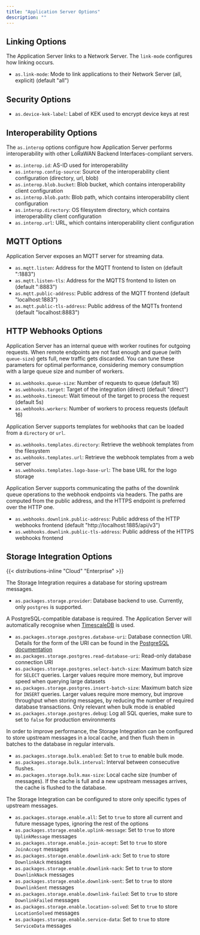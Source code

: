```yaml
---
title: "Application Server Options"
description: ""
---
```


## Linking Options

The Application Server links to a Network Server. The `link-mode` configures how linking occurs.

- `as.link-mode`: Mode to link applications to their Network Server (all, explicit) (default "all")

## Security Options

- `as.device-kek-label`: Label of KEK used to encrypt device keys at rest

## Interoperability Options

The `as.interop` options configure how Application Server performs interoperability with other LoRaWAN Backend Interfaces-compliant servers.

- `as.interop.id`: AS-ID used for interoperability
- `as.interop.config-source`: Source of the interoperability client configuration (directory, url, blob)
- `as.interop.blob.bucket`: Blob bucket, which contains interoperability client configuration
- `as.interop.blob.path`: Blob path, which contains interoperability client configuration
- `as.interop.directory`: OS filesystem directory, which contains interoperability client configuration
- `as.interop.url`: URL, which contains interoperability client configuration

## MQTT Options

Application Server exposes an MQTT server for streaming data.

- `as.mqtt.listen`: Address for the MQTT frontend to listen on (default ":1883")
- `as.mqtt.listen-tls`: Address for the MQTTS frontend to listen on (default ":8883")
- `as.mqtt.public-address`: Public address of the MQTT frontend (default "localhost:1883")
- `as.mqtt.public-tls-address`: Public address of the MQTTs frontend (default "localhost:8883")

## HTTP Webhooks Options

Application Server has an internal queue with worker routines for outgoing requests. When remote endpoints are not fast enough and queue (with `queue-size`) gets full, new traffic gets discarded. You can tune these parameters for optimal performance, considering memory consumption with a large queue size and number of workers.

- `as.webhooks.queue-size`: Number of requests to queue (default 16)
- `as.webhooks.target`: Target of the integration (direct) (default "direct")
- `as.webhooks.timeout`: Wait timeout of the target to process the request (default 5s)
- `as.webhooks.workers`: Number of workers to process requests (default 16)

Application Server supports templates for webhooks that can be loaded from a `directory` or `url`.

- `as.webhooks.templates.directory`: Retrieve the webhook templates from the filesystem
- `as.webhooks.templates.url`: Retrieve the webhook templates from a web server
- `as.webhooks.templates.logo-base-url`: The base URL for the logo storage

Application Server supports communicating the paths of the downlink queue operations to the webhook endpoints via headers. The paths are computed from the public address, and the HTTPS endpoint is preferred over the HTTP one.

- `as.webhooks.downlink.public-address`: Public address of the HTTP webhooks frontend (default "http://localhost:1885/api/v3")
- `as.webhooks.downlink.public-tls-address`: Public address of the HTTPS webhooks frontend

## Storage Integration Options

{{< distributions-inline "Cloud" "Enterprise" >}}

The Storage Integration requires a database for storing upstream messages.

- `as.packages.storage.provider`: Database backend to use. Currently, only `postgres` is supported.

A PostgreSQL-compatible database is required. The Application Server will automatically recognise when [TimescaleDB](https://www.timescale.com) is used.

- `as.packages.storage.postgres.database-uri`: Database connection URI. Details for the form of the URI can be found in the [PostgreSQL documentation](https://www.postgresql.org/docs/current/libpq-connect.html#LIBPQ-CONNSTRING)
- `as.packages.storage.postgres.read-database-uri`: Read-only database connection URI
- `as.packages.storage.postgres.select-batch-size`: Maximum batch size for `SELECT` queries. Larger values require more memory, but improve speed when querying large datasets
- `as.packages.storage.postgres.insert-batch-size`: Maximum batch size for `INSERT` queries. Larger values require more memory, but improve throughput when storing messages, by reducing the number of required database transactions. Only relevant when bulk mode is enabled
- `as.packages.storage.postgres.debug`: Log all SQL queries, make sure to set to `false` for production environments

In order to improve performance, the Storage Integration can be configured to store upstream messages in a local cache, and then flush them in batches to the database in regular intervals.

- `as.packages.storage.bulk.enabled`: Set to `true` to enable bulk mode.
- `as.packages.storage.bulk.interval`: Interval between consecutive flushes.
- `as.packages.storage.bulk.max-size`: Local cache size (number of messages). If the cache is full and a new upstream messages arrives, the cache is flushed to the database.

The Storage Integration can be configured to store only specific types of upstream messages.

- `as.packages.storage.enable.all`: Set to `true` to store all current and future message types, ignoring the rest of the options
- `as.packages.storage.enable.uplink-message`: Set to `true` to store `UplinkMessage` messages
- `as.packages.storage.enable.join-accept`: Set to `true` to store `JoinAccept` messages
- `as.packages.storage.enable.downlink-ack`: Set to `true` to store `DownlinkAck` messages
- `as.packages.storage.enable.downlink-nack`: Set to `true` to store `DownlinkNack` messages
- `as.packages.storage.enable.downlink-sent`: Set to `true` to store `DownlinkSent` messages
- `as.packages.storage.enable.downlink-failed`: Set to `true` to store `DownlinkFailed` messages
- `as.packages.storage.enable.location-solved`: Set to `true` to store `LocationSolved` messages
- `as.packages.storage.enable.service-data`: Set to `true` to store `ServiceData` messages
